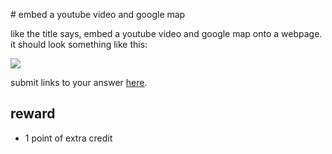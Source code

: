                                                                                                                                                                                                       # embed a youtube video and google map

like the title says, embed a youtube video and google map onto a webpage.  it should look something like this:

![](http://i.imgur.com/kJ2N34B.png)

submit links to your answer [here](https://docs.google.com/a/citycharterschools.org/forms/d/1AD0OK_p00y98UfO0xhwJZ1oXv0K6EDa1xfpmWFzhbso/viewform).

## reward
* 1 point of extra credit
